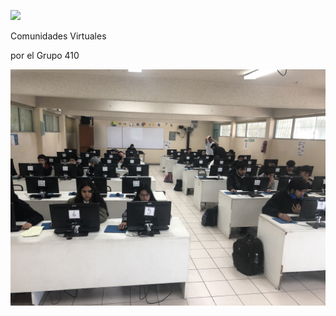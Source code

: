 ![](https://www.studyleagueit.com/img/service/cms.jpg)

Comunidades Virtuales

por el Grupo 410

![](IMG_7950.JPG)


